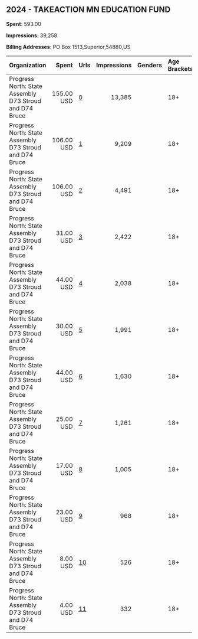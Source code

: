 ## 2024 - TAKEACTION MN EDUCATION FUND 
**Spent**: 593.00

**Impressions**: 39,258

**Billing Addresses**: PO Box 1513,Superior,54880,US

|Organization|Spent|Urls|Impressions|Genders|Age Brackets|Country Codes|
|:---|---:|:---|---:|:---|:---|:---|
|Progress North: State Assembly D73 Stroud and D74 Bruce|155.00 USD|[0](https://www.snap.com/political-ads/asset/a500cef563d87dae563bfe0c0127ea6d4d942b96088f7d36b6f4db5c801bc240?mediaType=png)|13,385||18+|united states|
|Progress North: State Assembly D73 Stroud and D74 Bruce|106.00 USD|[1](https://www.snap.com/political-ads/asset/61de4b27435ab927593a7657dd56d84b9324042cbc0146e06058505325f3297a?mediaType=png)|9,209||18+|united states|
|Progress North: State Assembly D73 Stroud and D74 Bruce|106.00 USD|[2](https://www.snap.com/political-ads/asset/74f4f6385dc27605d8f97a72ffc1ed448ff6db79f2cb976666f0e7ba6ec11d41?mediaType=png)|4,491||18+|united states|
|Progress North: State Assembly D73 Stroud and D74 Bruce|31.00 USD|[3](https://www.snap.com/political-ads/asset/8b7711494714ba26259e7449983290eb7e5068187f85c75215245881ab6a9474?mediaType=png)|2,422||18+|united states|
|Progress North: State Assembly D73 Stroud and D74 Bruce|44.00 USD|[4](https://www.snap.com/political-ads/asset/b53d684ba5a76ab6829d40923312fa5ee15c9276637373ccdc39af6871f63a80?mediaType=png)|2,038||18+|united states|
|Progress North: State Assembly D73 Stroud and D74 Bruce|30.00 USD|[5](https://www.snap.com/political-ads/asset/2a86dfeecbf6769a95123e54ce9178e12a2929a421f638878e29cc294833e4db?mediaType=png)|1,991||18+|united states|
|Progress North: State Assembly D73 Stroud and D74 Bruce|44.00 USD|[6](https://www.snap.com/political-ads/asset/f43a230bad88966b4cd850bf27b50994b262d3aa079b0f021b9ab5aacf6d8974?mediaType=png)|1,630||18+|united states|
|Progress North: State Assembly D73 Stroud and D74 Bruce|25.00 USD|[7](https://www.snap.com/political-ads/asset/9e171a5319f265e4f481d1edf7796f49aee7d6fd8c02773cad0b5a50c22a1010?mediaType=png)|1,261||18+|united states|
|Progress North: State Assembly D73 Stroud and D74 Bruce|17.00 USD|[8](https://www.snap.com/political-ads/asset/2836e357f92c8349f4e3d6fc27db14f3c8fb97673e51899717b4aa2cb3c2bb74?mediaType=png)|1,005||18+|united states|
|Progress North: State Assembly D73 Stroud and D74 Bruce|23.00 USD|[9](https://www.snap.com/political-ads/asset/990e627155bcc29b5867ace292c795d150383210a7505a51ea2660eac75f2713?mediaType=png)|968||18+|united states|
|Progress North: State Assembly D73 Stroud and D74 Bruce|8.00 USD|[10](https://www.snap.com/political-ads/asset/3a4b077e1f80b42369d460617a9f2f311a2d696c856fd7d5103132cb8eb9c7e2?mediaType=png)|526||18+|united states|
|Progress North: State Assembly D73 Stroud and D74 Bruce|4.00 USD|[11](https://www.snap.com/political-ads/asset/b3eec745b6336bb00d2d89e6dd59072d58f936ef36e457a28649e106c507682f?mediaType=png)|332||18+|united states|

